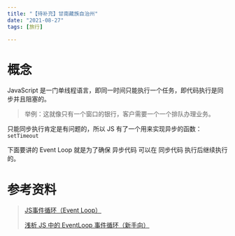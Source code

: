 ```yaml
---
title: "【待补充】甘南藏族自治州"
date: "2021-08-27"
tags: [旅行]

---
```


# 概念

JavaScript 是一门单线程语言，即同一时间只能执行一个任务，即代码执行是同步并且阻塞的。

> 举例：这就像只有一个窗口的银行，客户需要一个一个排队办理业务。

只能同步执行肯定是有问题的，所以 JS 有了一个用来实现异步的函数：`setTimeout`

下面要讲的 Event Loop 就是为了确保 异步代码 可以在 同步代码 执行后继续执行的。

# 参考资料

> [JS事件循环（Event Loop）](https://www.cnblogs.com/formercoding/p/12906640.html)
>
> [浅析 JS 中的 EventLoop 事件循环（新手向）](https://segmentfault.com/a/1190000019313028)

